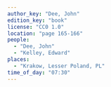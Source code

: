 ```yaml
---
author_key: "Dee, John"
edition_key: "book"
license: "CC0 1.0"
location: "page 165-166"
people:
  - "Dee, John"
  - "Kelley, Edward"
places:
  - "Krakow, Lesser Poland, PL"
time_of_day: "07:30"
---
```

